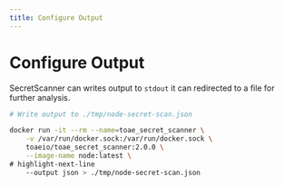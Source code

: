 ```yaml
---
title: Configure Output
---
```


# Configure Output

SecretScanner can writes output to `stdout` it can redirected to a file for further analysis.

```bash
# Write output to ./tmp/node-secret-scan.json

docker run -it --rm --name=toae_secret_scanner \
    -v /var/run/docker.sock:/var/run/docker.sock \
    toaeio/toae_secret_scanner:2.0.0 \
    --image-name node:latest \
# highlight-next-line
    --output json > ./tmp/node-secret-scan.json
```

